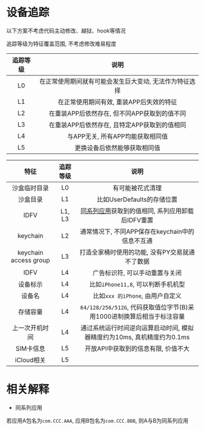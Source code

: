 # 设备追踪

以下方案不考虑代码主动修改、越狱、hook等情况

追踪等级为特征覆盖范围, 不考虑修改难易程度

追踪等级 | 说明
:-----:|:-----:
L0 | 在正常使用期间就有可能会发生巨大变动, 无法作为特征选择
L1 | 在正常使用期间有效, 重装APP后失效的特征
L2 | 在重装APP后依然存在, 但不同APP获取到的值不同
L3 | 在重装APP后依然存在, 且特定APP获取到的值相同
L4 | 与APP无关, 所有APP均能获取相同值
L5 | 更换设备后依然能够获取相同值

特征 | 追踪等级 | 说明
:-----:|:-----:|:-----:
沙盒临时目录 | L0 | 有可能被花式清理
沙盒目录 | L1 | 比如UserDefaults的存储位置
IDFV | L1, L3 | [同系列应用](#相关解释)获取到的值相同, 系列应用卸载后IDFV重置
keychain | L2 | 通常情况下, 不同APP保存在keychain中的信息不互通
keychain access group | L3 | 打造全家桶时使用的功能, 没有PY交易就通不了数据
IDFV | L4 | 广告标识符, 可以手动重置与关闭
设备标示 | L4 | 比如`iPhone11,8`, 可以判断手机机型
设备名 | L4 | 比如`xxx 的iPhone`, 由用户自定义
存储容量 | L4 | `64/128/256/512G`, 代码获取值位字节(B)采用1000进制换算后相当于标注容量
上一次开机时间 | L4 | 通过系统运行时间逆向运算启动时间, 模拟器精度约为10ms, 真机精度约为0.1ms
SIM卡信息 | L5 | 开放API中获取到的信息有限, 价值不大
iCloud相关 | L5 |

# 相关解释

- 同系列应用

若应用A包名为`com.CCC.AAA`, 应用B包名为`com.CCC.BBB`, 则A与B为同系列应用



